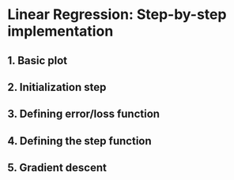 # Linear Regression: Step-by-step implementation

## 1. Basic plot

## 2. Initialization step

## 3. Defining error/loss function

## 4. Defining the step function

## 5. Gradient descent

